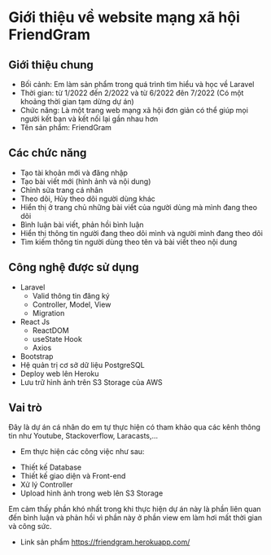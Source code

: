 # Giới thiệu về website mạng xã hội FriendGram
## Giới thiệu chung
- Bối cảnh: Em làm sản phẩm trong quá trình tìm hiểu và học về Laravel
- Thời gian: từ 1/2022 đến 2/2022 và từ 6/2022 đên 7/2022 (Có một khoảng thời gian tạm dừng dự án)
- Chức năng: Là một trang web mạng xã hội đơn giản có thể giúp mọi người kết bạn và kết nối lại gần nhau hơn
- Tên sản phẩm: FriendGram
## Các chức năng
- Tạo tài khoản mới và đăng nhập
- Tạo bài viết mới (hình ảnh và nội dung)
- Chỉnh sửa trang cá nhân
- Theo dõi, Hủy theo dõi người dùng khác
- Hiển thị ở trang chủ những bài viết của người dùng mà mình đang theo dõi
- Bình luận bài viết, phản hồi bình luận
- Hiển thị thông tin người đang theo dõi mình và người mình đang theo dõi
- Tìm kiếm thông tin người dùng theo tên và bài viết theo nội dung
## Công nghệ được sử dụng
- Laravel
    + Valid thông tin đăng ký
    + Controller, Model, View
    + Migration
- React Js
    + ReactDOM
    + useState Hook
    + Axios
- Bootstrap
- Hệ quản trị cơ sở dữ liệu PostgreSQL
- Deploy web lên Heroku
- Lưu trữ hình ảnh trên S3 Storage của AWS
## Vai trò
Đây là dự án cá nhân do em tự thực hiện có tham khảo qua các kênh thông tin như Youtube, Stackoverflow, Laracasts,...

- Em thực hiện các công việc như sau:
+ Thiết kế Database
+ Thiết kế giao diện và Front-end
+ Xử lý Controller
+ Upload hình ảnh trong web lên S3 Storage

Em cảm thấy phần khó nhất trong khi thực hiện dự án này là phần liên quan đến bình luận và phản hồi vì phần này ở phần view em làm hơi mất thời gian và công sức.
- Link sản phẩm
https://friendgram.herokuapp.com/
